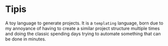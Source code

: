 
# Tipis

A toy language to generate projects. It is a `templating` language, born due to my annoyance of having to create a similar project structure multiple times and doing the classic spending days trying to automate something that can be done in minutes.
